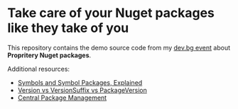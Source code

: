 # Take care of your Nuget packages like they take of you

This repository contains the demo source code from my [dev.bg event](https://dev.bg/event/net-take-care-of-your-nuget-packages-like-they-take-of-you/) about **Propritery Nuget packages**.

Additional resources:

  * [Symbols and Symbol Packages, Explained](https://blog.inedo.com/nuget/symbols-and-symbolpackages)
  * [Version vs VersionSuffix vs PackageVersion](https://andrewlock.net/version-vs-versionsuffix-vs-packageversion-what-do-they-all-mean/)
  * [Central Package Management](https://devblogs.microsoft.com/nuget/introducing-central-package-management/)
